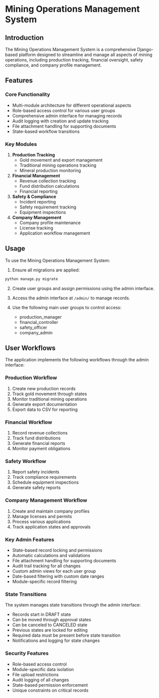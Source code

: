 # Mining Operations Management System

## Introduction
The Mining Operations Management System is a comprehensive Django-based platform designed to streamline and manage all aspects of mining operations, including production tracking, financial oversight, safety compliance, and company profile management.

## Features
### Core Functionality
- Multi-module architecture for different operational aspects
- Role-based access control for various user groups
- Comprehensive admin interface for managing records
- Audit logging with creation and update tracking
- File attachment handling for supporting documents
- State-based workflow transitions

### Key Modules
1. **Production Tracking**
   - Gold movement and export management
   - Traditional mining operations tracking
   - Mineral production monitoring
2. **Financial Management**
   - Revenue collection tracking
   - Fund distribution calculations
   - Financial reporting
3. **Safety & Compliance**
   - Incident reporting
   - Safety requirement tracking
   - Equipment inspections
4. **Company Management**
   - Company profile maintenance
   - License tracking
   - Application workflow management

## Usage
To use the Mining Operations Management System:

1. Ensure all migrations are applied:
```bash
python manage.py migrate
```

2. Create user groups and assign permissions using the admin interface.

3. Access the admin interface at `/admin/` to manage records.

4. Use the following main user groups to control access:
   - production_manager
   - financial_controller
   - safety_officer
   - company_admin

## User Workflows
The application implements the following workflows through the admin interface:

### Production Workflow
1. Create new production records
2. Track gold movement through states
3. Monitor traditional mining operations
4. Generate export documentation
5. Export data to CSV for reporting

### Financial Workflow
1. Record revenue collections
2. Track fund distributions
3. Generate financial reports
4. Monitor payment obligations

### Safety Workflow
1. Report safety incidents
2. Track compliance requirements
3. Schedule equipment inspections
4. Generate safety reports

### Company Management Workflow
1. Create and maintain company profiles
2. Manage licenses and permits
3. Process various applications
4. Track application states and approvals

### Key Admin Features
- State-based record locking and permissions
- Automatic calculations and validations
- File attachment handling for supporting documents
- Audit trail tracking for all changes
- Custom admin views for each user group
- Date-based filtering with custom date ranges
- Module-specific record filtering

### State Transitions
The system manages state transitions through the admin interface:
- Records start in DRAFT state
- Can be moved through approval states
- Can be canceled to CANCELED state
- Previous states are locked for editing
- Required data must be present before state transition
- Notifications and logging for state changes

### Security Features
- Role-based access control
- Module-specific data isolation
- File upload restrictions
- Audit logging of all changes
- State-based permission enforcement
- Unique constraints on critical records
